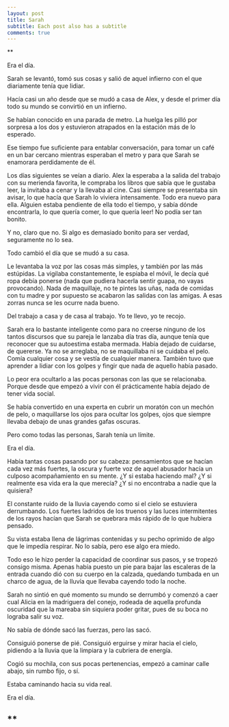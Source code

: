 ```yaml
---
layout: post
title: Sarah
subtitle: Each post also has a subtitle
comments: true
---
```

**

Era el día.

  

Sarah se levantó, tomó sus cosas y salió de aquel infierno con el que diariamente tenía que lidiar. 

Hacía casi un año desde que se mudó a casa de Alex, y desde el primer día todo su mundo se convirtió en un infierno.

  

Se habían conocido en una parada de metro. La huelga les pilló por sorpresa a los dos y estuvieron atrapados en la estación más de lo esperado. 

Ese tiempo fue suficiente para entablar conversación, para tomar un café en un bar cercano mientras esperaban el metro y para que Sarah se enamorara perdidamente de él.

  

Los días siguientes se veían a diario. Alex la esperaba a la salida del trabajo con su merienda favorita, le compraba los libros que sabía que le gustaba leer, la invitaba a cenar y la llevaba al cine. Casi siempre se presentaba sin avisar, lo que hacía que Sarah lo viviera intensamente. Todo era nuevo para ella. Alguien estaba pendiente de ella todo el tiempo, y sabía dónde encontrarla, lo que quería comer, lo que quería leer! No podía ser tan bonito.

Y no, claro que no. Si algo es demasiado bonito para ser verdad, seguramente no lo sea.

  

Todo cambió el día que se mudó a su casa. 

Le levantaba la voz por las cosas más simples, y también por las más estúpidas. La vigilaba constantemente, le espiaba el móvil, le decía qué ropa debía ponerse (nada que pudiera hacerla sentir guapa, no vayas provocando). Nada de maquillaje, no te pintes las uñas, nada de comidas con tu madre y por supuesto se acabaron las salidas con las amigas. A esas zorras nunca se les ocurre nada bueno.

Del trabajo a casa y de casa al trabajo. Yo te llevo, yo te recojo.

  

Sarah era lo bastante inteligente como para no creerse ninguno de los tantos discursos que su pareja le lanzaba día tras día, aunque tenía que reconocer que su autoestima estaba mermada. Había dejado de cuidarse, de quererse. Ya no se arreglaba, no se maquillaba ni se cuidaba el pelo. Comía cualquier cosa y se vestía de cualquier manera. También tuvo que aprender a lidiar con los golpes y fingir que nada de aquello había pasado. 

Lo peor era ocultarlo a las pocas personas con las que se relacionaba. Porque desde que empezó a vivir con él prácticamente había dejado de tener vida social.

  

Se había convertido en una experta en cubrir un moratón con un mechón de pelo, o maquillarse los ojos para ocultar los golpes, ojos que siempre llevaba debajo de unas grandes gafas oscuras.

  

Pero como todas las personas, Sarah tenía un límite.

  

Era el día.

  

Había tantas cosas pasando por su cabeza: pensamientos que se hacían cada vez más fuertes, la oscura y fuerte voz de aquel abusador hacía un culposo acompañamiento en su mente. ¿Y si estaba haciendo mal? ¿Y si realmente esa vida era la que merecía? ¿Y si no encontraba a nadie que la quisiera?

  

El constante ruido de la lluvia cayendo como si el cielo se estuviera derrumbando. Los fuertes ladridos de los truenos y las luces intermitentes de los rayos hacían que Sarah se quebrara más rápido de lo que hubiera pensado. 

Su vista estaba llena de lágrimas contenidas y su pecho oprimido de algo que le impedía respirar. No lo sabía, pero ese algo era miedo.

  

Todo eso le hizo perder la capacidad de coordinar sus pasos, y se tropezó consigo misma. Apenas había puesto un pie para bajar las escaleras de la entrada cuando dió con su cuerpo en la calzada, quedando tumbada en un charco de agua, de la lluvía que llevaba cayendo todo la noche.

  

Sarah no sintió en qué momento su mundo se derrumbó y comenzó a caer cual Alicia en la madriguera del conejo, rodeada de aquella profunda oscuridad que la mareaba sin siquiera poder gritar, pues de su boca no lograba salir su voz.

  

No sabía de dónde sacó las fuerzas, pero las sacó.

Consiguió ponerse de pié. Consiguió erguirse y mirar hacia el cielo, pidiendo a la lluvia que la limpiara y la cubriera de energía.

Cogió su mochila, con sus pocas pertenencias, empezó a caminar calle abajo, sin rumbo fijo, o sí. 

Estaba caminando hacia su vida real.

  

Era el día.

**
---

